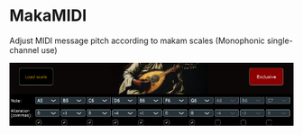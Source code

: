 # MakaMIDI
Adjust MIDI message pitch according to makam scales (Monophonic single-channel use)

![plot](screenshot.PNG)
